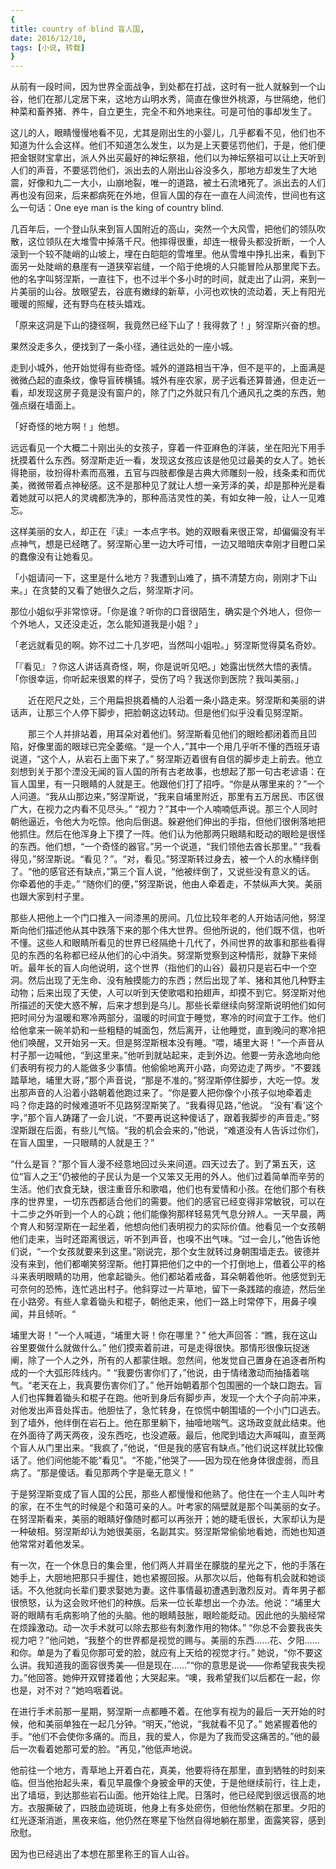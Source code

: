 ```yaml
---
{
title: country of blind 盲人国,
date: 2016/12/10,
tags: [小说, 转载]
}
---
```


从前有一段时间，因为世界全面战争，到处都在打战，这时有一批人就躲到一个山谷，他们在那儿定居下来，这地方山明水秀，简直在像世外桃源，与世隔绝，他们种菜和畜养猪、养牛，自立更生，完全不和外地来往。可是可怕的事却发生了。<!--more--> 

这儿的人，眼睛慢慢地看不见，尤其是刚出生的小婴儿，几乎都看不见，他们也不知道为什么会这样。他们不知道怎么发生，以为是上天要惩罚他们，于是，他们便把金银财宝拿出，派人外出买最好的神坛祭祖，他们以为神坛祭祖可以让上天听到人们的声音，不要惩罚他们，派出去的人刚出山谷没多久，那地方却发生了大地震，好像和九二一大小，山崩地裂，唯一的道路，被土石流堵死了。派出去的人们再也没有回来，后来都病死在外地，但盲人国的存在一直在人间流传，世间也有这么一句话：One eye man is the king of country blind. 

几百年后，一个登山队来到盲人国附近的高山，突然一个大风雪，把他们的领队吹散，这位领队在大堆雪中掉落千尺。他摔得很重，却连一根骨头都没折断，一个人滚到一个较不陡峭的山坡上，埋在白皑皑的雪堆里。他从雪堆中挣扎出来，看到下面另一处陡峭的悬崖有一道狭窄岩缝，一个陷于绝境的人只能冒险从那里爬下去。他的名字叫努涅斯，一直往下，也不过半个多小时的时间，就走出了山洞，来到一片美丽的山谷。放眼望去，谷底有嫩绿的新草，小河也欢快的流动着，天上有阳光暖暖的照耀，还有野鸟在枝头嬉戏。

「原来这洞是下山的捷径啊，我竟然已经下山了！我得救了！」努涅斯兴奋的想。

果然没走多久，便找到了一条小径，通往远处的一座小城。

走到小城外，他开始觉得有些奇怪。城外的道路相当干净，但不是平的，上面满是微微凸起的直条纹，像导盲砖横铺。城外有座农家，房子远看还算普通，但走近一看，却发现这房子竟是没有窗户的，除了门之外就只有几个通风孔之类的东西，勉强点缀在墙面上。

「好奇怪的地方啊！」他想。

远远看见一个大概二十刚出头的女孩子，穿着一件亚麻色的洋装，坐在阳光下用手抚摸着什么东西。努涅斯走近一看，发现这女孩应该是他见过最美的女人了。她长得艳丽，妆扮得朴素而高雅，五官与四肢都像是古典大师雕刻一般，线条柔和而优美，微微带着点神秘感。这不是那种见了就让人想一亲芳泽的美，却是那种光是看着她就可以把人的灵魂都洗净的，那种高洁灵性的美，有如女神一般，让人一见难忘。

这样美丽的女人，却正在『读』一本点字书。她的双眼看来很正常，却偏偏没有半点神气，想是已经瞎了。努涅斯心里一边大呼可惜，一边又暗暗庆幸刚才目瞪口呆的蠢像没有让她看见。

「小姐请问一下，这里是什么地方？我遭到山难了，搞不清楚方向，刚刚才下山来。」在贪婪的又看了她很久之后，努涅斯才问。

那位小姐似乎非常惊讶。「你是谁？听你的口音很陌生，确实是个外地人，但你一个外地人，又还没走近，怎么能知道我是小姐？」

「老远就看见的啊。妳不过二十几岁吧，当然叫小姐啦。」努涅斯觉得莫名奇妙。

「『看见』？你这人讲话真奇怪，啊，你是说听见吧。」她露出恍然大悟的表情。「你很幸运，你听起来很累的样子，受伤了吗？我送你到医院？我叫美丽。」

　　近在咫尺之处，三个用扁担挑着桶的人沿着一条小路走来。努涅斯和美丽的讲话声，让那三个人停下脚步，把脸朝这边转动。但是他们似乎没看见努涅斯。

　　那三个人并排站着，用耳朵对着他们。努涅斯看见他们的眼睑都闭着而且凹陷，好像里面的眼球已完全萎缩。“是一个人，”其中一个用几乎听不懂的西班牙语说道，“这个人，从岩石上面下来了。” 努涅斯迈着很有自信的脚步走上前去。他立刻想到关于那个湮没无闻的盲人国的所有古老故事，也想起了那一句古老谚语：在盲人国里，有一只眼睛的人就是王。他跟他们打了招呼。“你是从哪里来的？”一个人问道。“我从山那边来，”努涅斯说，“我来自埔里附近，那里有五万居民、市区很广大，在视力之内看不见尽头。” “视力？”其中一个人喃喃低声说。那三个人同时朝他逼近，令他大为吃惊。他向后倒退。躲避他们伸出的手指，但他们很俐落地把他抓住。然后在他浑身上下摸了一阵。他们认为他那两只眼睛和眨动的眼睑是很怪的东西。他们想，“一个奇怪的器官。”另一个说道，“我们领他去酋长那里。” “我看得见，”努涅斯说。“看见？”。“对，看见。”努涅斯转过身去，被一个人的水桶绊倒了。“他的感官还有缺点，”第三个盲人说，“他被绊倒了，又说些没有意义的话。 你牵着他的手走。” “随你们的便，”努涅斯说，他由人牵着走，不禁纵声大笑。美丽也跟大家到村子里。

那些人把他上一个门口推入一间漆黑的房间。几位比较年老的人开始诘问他，努涅斯向他们描述他从其中跌落下来的那个伟大世界。但他所说的，他们既不信，也听不懂。这些人和眼睛所看见的世界已经隔绝十几代了，外间世界的故事和那些看得见的东西的名称都已经从他们的心中消失。努涅斯觉察到这种情形，就静下来倾听。最年长的盲人向他说明，这个世界（指他们的山谷）最初只是岩石中一个空洞。然后出现了无生命、没有触摸能力的东西；然后出现了羊、猪和其他几种野主动物；后来出现了天使，人可以听到天使歌唱和拍翅声，却摸不到它。努涅斯对他所描述的天使大惑不解，后来才想到是乌儿。那些长辈继续向努涅斯说明他们如何把时间分为温暖和寒冷两部分，温暖的时间宜于睡觉，寒冷的时间宜于工作。他们给他拿来一碗羊奶和一些粗糙的堿面包，然后离开，让他睡觉，直到晚问的寒冷把他们唤醒，又开始另一天。但是努涅斯根本没有睡。“喂，埔里大哥！”一个声音从村子那一边喊他，“到这里来。”他听到就站起来，走到外边。他要一劳永逸地向他们表明有视力的人能做多少事情。他偷偷地离开小路，向旁边走了两步。“不要践踏草地，埔里大哥，”那个声音说，“那是不准的。”努涅斯停住脚步，大吃一惊。发出那声音的人沿着小路朝着他跑过来了。“你是要人把你像个小孩子似地牵着走吗？你走路的时候难道听不见路努涅斯笑了。“我看得见路，”他说。 “没有'看'这个字，”那个盲人踌躇了一会儿说，“不要再说这种傻话了，跟着我脚步的声音走。”努涅斯跟在后面，有些儿气恼。“我的机会会来的，”他说，“难道没有人告诉过你们，在盲人国里，一只眼睛的人就是王？” 


“什么是盲？”那个盲人漫不经意地回过头来间道。四天过去了。到了第五天，这位“盲人之王”仍被他的子民认为是一个又笨又无用的外人。他们过着简单而辛劳的生活。他们衣食无缺，很注重音乐和歌唱，他们也有爱情和小孩。在他们那个有秩序的世界里，一切东西都适合他们的需要。他们的感官已经变得非常敏锐，可以在十二步之外听到一个人的心跳；他们能像狗那样轻易凭气息分辨人。一天早晨，两个育人和努涅斯在一起坐着，他想向他们表明视力的实际价值。他看见一个女孩朝他们走来，当时还距离很远，听不到声音，也嗅不出气味。“过一会儿，”他告诉他们说，“一个女孩就要来到这里。”刚说完，那个女生就转过身朝围墙走去。彼德并没有来到，他们都嘲笑努涅斯。他打算把他们之中的一个打倒地上，借着公平的格斗来表明眼睛的功用，他拿起锄头。他们都站着戒备，耳朵朝着他听。他感觉到无可奈何的恐怖，连忙逃出村子。他斜穿过一片草地，留下一条践踏的痕迹，然后坐在小路旁。有些人拿着锄头和棍子，朝他走来，他们一路上时常停下，用鼻子嗅闻，并且倾听。“

埔里大哥！”一个人喊道，“埔里大哥！你在哪里？” 他大声回答：“瞧，我在这山谷里要做什么就做什么。” 他们摸索着前进，可是走得很快。那情形很像玩捉迷阐，除了一个人之外，所有的人都蒙住眼。忽然间，他发觉自己置身在追逐者所构成的一个大弧形阵线内。" “我要伤害你们了，”他说，由于情绪激动而抽搐着喘气。“老天在上，我真要伤害你们了。” 他开始朝着那个包围圈的一个缺口跑去。盲人们也挥舞着锄头和棍子在跑。他听到身后有脚步声，发现一个大个子向前冲来，对他发出声音处挥击。他胆怯了，急忙转身，在惊慌中朝围墙的一个小门口逃去。到了墙外，他绊倒在岩石上。他在那里躺下，抽噎地喘气。这场政变就此结束。他在外面待了两天两夜，没东西吃，也没遮蔽。最后，他爬到墙边大声喊叫，直至两个盲人从门里出来。“我疯了，”他说，“但是我的感官有缺点。”他们说这样就比较像话了。他们间他能不能“看见”。“不能，”他哭了——因为现在他身体很虚弱，而且病了。“那是傻话。看见那两个字是毫无意义！” 

于是努涅斯变成了盲人国的公民，那些人都慢慢和他熟了。他住在一个主人叫叶考的家，在不生气的时候是个和蔼可亲的人。叶考家的隔壁就是那个叫美丽的女子。在努涅斯看来，美丽的眼睛好像随时都可以再张开；她的睫毛很长，大家却认为是一种破相。努涅斯却认为她很美丽，名副其实。努涅斯常偷偷地看她，而她也知道他常常对着他发呆。

有一次，在一个休息日的集会里，他们两人并肩坐在朦胧的星光之下，他的手落在她手上，大胆地把那只手握住，她也紧握回报。从那次以后，他每有机会就和她谈话。不久他就向长辈们要求娶她为妻。这件事情最初遭遇到激烈反对。青年男子都很愤怒，认为这会败坏他们的种族。后来一位长辈想出一个办法。他说：“埔里大哥的眼睛有毛病影响了他的头脑。他的眼睛鼓胀，眼睑能眨动。因此他的头脑经常在烦躁激动。动一次手术就可以除去那些有刺激作用的物体。” “你总不会要我丧失视力吧？”他问她，“我整个的世界都是视觉的赐与。美丽的东西……花、夕阳……和你。单是为了看见你那可爱的脸，就应有上天给的视觉才行。” 她说，“你不要这么讲。我知道我的面容很秀美──但是现在……”“你的意思是说——你希望我丧失视力。”他回答。她伸开双臂搂着他；大哭起来。“噢，我希望我们以后都在一起，你也是，对不对？”她呜咽着说。

在进行手术前那一星期，努涅斯一点都睡不着。在他享有视为的最后一天开始的时候，他和美丽单独在一起几分钟。“明天，”他说，“我就看不见了。” 她紧握着他的手。“他们不会使你多痛的。而且，我的爱人，你是为了我而受这痛苦的。”他的最后一次看着她那可爱的脸。“再见，”他低声地说。

他前往一个地方，青草地上开着白花，真美，他要将待在那里，直到牺牲的时刻来临。但当他抬起头来，看见早晨像个身披金甲的天使，于是他继续前行，往上走，出了墙垣，到达那些岩石山面。他开始往上爬。日落时，他已经爬到很远很高的地方。衣服撕破了，四肢血迹斑斑，他身上有多处瘀伤，但他怡然躺在那里。夕阳的红光逐渐消逝，黑夜来临，他仍然在寒星下怡然自得地躺在那里，面露笑容，感到欣慰。

因为也已经逃出了本想在那里称王的盲人山谷。